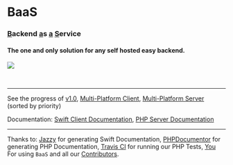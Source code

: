 <h1><a style='text-decoration:none' href='https://BackendasaService.github.io/' target='_blank'>BaaS</a></h1>

<h3><ins>B</ins>ackend <ins>a</ins>s <ins>a</ins> <ins>S</ins>ervice</h3>

<h4>The one and only solution for any self hosted easy backend.</h4>

[![](https://travis-ci.org/BackendasaService/BaaS.svg?branch=master)](https://travis-ci.org/BackendasaService/BaaS)

<br />
<hr />

See the progress of [v1.0](https://github.com/BackendasaService/BaaS/projects/3), [Multi-Platform Client](https://github.com/BackendasaService/BaaS/projects/1), [Multi-Platform Server](https://github.com/BackendasaService/BaaS/projects/2) (sorted by priority)

Documentation: <a target='_blank' href='https://BackendasaService.github.io/Framework'>Swift Client Documentation</a>, <a target='_blank' href='https://BackendasaService.github.io/Server'>PHP Server Documentation</a>
<br />

---
Thanks to: [Jazzy](https://github.com/realm/jazzy) for generating Swift Documentation, [PHPDocumentor](https://phpdoc.org) for generating PHP Documentation, [Travis CI](https://travis-ci.org) for running our PHP Tests, [You](#) For using `BaaS` and all our [Contributors](https://github.com/BackendasaService/BaaS/blob/master/.github/Contributors.md).

